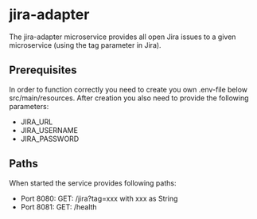 # jira-adapter

The jira-adapter microservice provides all open Jira issues to a given microservice (using the tag parameter in Jira).

## Prerequisites

In order to function correctly you need to create you own .env-file below src/main/resources.
After creation you also need to provide the following parameters:

* JIRA_URL
* JIRA_USERNAME
* JIRA_PASSWORD

## Paths

When started the service provides following paths:

* Port 8080:
GET: /jira?tag=xxx with xxx as String
* Port 8081:
GET: /health
